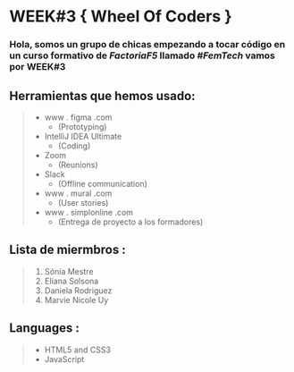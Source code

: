 # WEEK#3 { Wheel Of Coders }


### Hola, somos un grupo de chicas empezando a tocar código en un curso formativo de ***FactoriaF5*** llamado ***#FemTech*** vamos por WEEK#3  


 ## Herramientas que hemos usado: 
> - www . figma .com 
> 	- (Prototyping)
> - IntelliJ IDEA Ultimate
> 	- (Coding)
> - Zoom
> 	- (Reunions)
> - Slack
> 	- (Offline communication)
> - www . mural .com 
> 	- (User stories)
> - www . simplonline .com
>   - (Entrega de proyecto a los formadores)
 

 ## Lista de miermbros : 
> 1. Sónia Mestre
> 2. Eliana Solsona
> 3. Daniela Rodriguez
> 4. Marvie Nicole Uy

## Languages : 
> - HTML5 and CSS3
> - JavaScript
